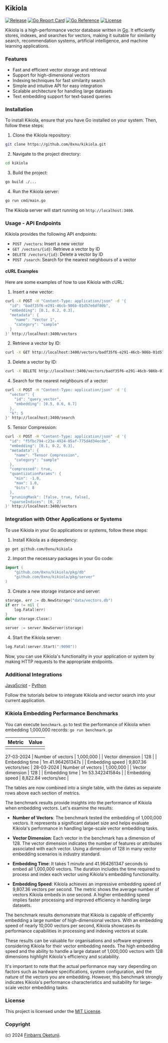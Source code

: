 ## Kikiola

[![Release](https://img.shields.io/github/release/0xnu/kikiola.svg)](https://github.com/0xnu/kikiola/releases/latest)
[![Go Report Card](https://goreportcard.com/badge/github.com/0xnu/kikiola)](https://goreportcard.com/report/github.com/0xnu/kikiola)
[![Go Reference](https://pkg.go.dev/badge/github.com/0xnu/kikiola.svg)](https://pkg.go.dev/github.com/0xnu/kikiola)
[![License](https://img.shields.io/github/license/0xnu/kikiola)](/LICENSE)

Kikiola is a high-performance vector database written in [Go](https://go.dev). It efficiently stores, indexes, and searches for vectors, making it suitable for similarity search, recommendation systems, artificial intelligence, and machine learning applications.

### Features

+ Fast and efficient vector storage and retrieval
+ Support for high-dimensional vectors
+ Indexing techniques for fast similarity search
+ Simple and intuitive API for easy integration
+ Scalable architecture for handling large datasets
+ Text embedding support for text-based queries

### Installation

To install Kikiola, ensure that you have Go installed on your system. Then, follow these steps:

1. Clone the Kikiola repository:

```sh
git clone https://github.com/0xnu/kikiola.git
```

2. Navigate to the project directory:

```sh
cd kikiola
```

3. Build the project:

```sh
go build ./...
```

4. Run the Kikiola server:

```sh
go run cmd/main.go
```

The Kikiola server will start running on `http://localhost:3400`.

### Usage - API Endpoints

Kikiola provides the following API endpoints:

+  `POST /vectors`: Insert a new vector
+  `GET /vectors/{id}`: Retrieve a vector by ID
+  `DELETE /vectors/{id}`: Delete a vector by ID
+  `POST /search`: Search for the nearest neighbours of a vector

#### cURL Examples

Here are some examples of how to use Kikiola with cURL:

1. Insert a new vector:

```sh
curl -X POST -H "Content-Type: application/json" -d '{
  "id": "badf35f6-e291-46cb-986b-01d57e6df80b",
  "embedding": [0.1, 0.2, 0.3],
  "metadata": {
    "name": "Vector 1",
    "category": "sample"
  }
}' http://localhost:3400/vectors
```

2. Retrieve a vector by ID:

```sh
curl -X GET http://localhost:3400/vectors/badf35f6-e291-46cb-986b-01d57e6df80b
```

3. Delete a vector by ID:

```sh
curl -X DELETE http://localhost:3400/vectors/badf35f6-e291-46cb-986b-01d57e6df80b
```

4. Search for the nearest neighbours of a vector:

```sh
curl -X POST -H "Content-Type: application/json" -d '{
  "vector": {
    "id": "query_vector",
    "embedding": [0.5, 0.6, 0.7]
  },
  "k": 5
}' http://localhost:3400/search
```

5. Tensor Compression:

```sh
curl -X POST -H "Content-Type: application/json" -d '{
  "id": "f5fbc794-c23a-4924-85af-775d4d34ecde",
  "embedding": [0.1, 0.2, 0.3],
  "metadata": {
    "name": "Tensor Compression",
    "category": "sample"
  },
  "compressed": true,
  "quantizationParams": {
    "min": -1.0,
    "max": 1.0,
    "bits": 8
  },
  "pruningMask": [false, true, false],
  "sparseIndices": [0, 2]
}' http://localhost:3400/vectors
```

### Integration with Other Applications or Systems

To use Kikiola in your Go applications or systems, follow these steps:

1. Install Kikiola as a dependency:

```sh
go get github.com/0xnu/kikiola
```

2. Import the necessary packages in your Go code:

```go
import (
    "github.com/0xnu/kikiola/pkg/db"
    "github.com/0xnu/kikiola/pkg/server"
)
```

3. Create a new storage instance and server:

```go
storage, err := db.NewStorage("data/vectors.db")
if err != nil {
    log.Fatal(err)
}
defer storage.Close()

server := server.NewServer(storage)
```

4. Start the Kikiola server:

```go
log.Fatal(server.Start(":9090"))
```

Now, you can use Kikiola's functionality in your application or system by making HTTP requests to the appropriate endpoints.

### Additional Integrations

[JavaScript](./tutorials/javascript.md) - [Python](./tutorials/python.md)

Follow the tutorials below to integrate Kikiola and vector search into your current application.

### Kikiola Embedding Performance Benchmarks

You can execute `benchmark.go` to test the performance of Kikiola when embedding 1,000,000 records: `go run benchmark.go`

| Metric            | Value                |
|-------------------|----------------------|
|                   |                      |
27-03-2024
| Number of vectors | 1,000,000            |
| Vector dimension  | 128                  |
| Embedding time    | 1m 41.964261347s     |
| Embedding speed   | 9,807.36 vectors/sec |
28-03-2024
| Number of vectors | 1,000,000            |
| Vector dimension  | 128                  |
| Embedding time    | 1m 53.342241584s     |
| Embedding speed   | 8,822.84 vectors/sec |

The tables are now combined into a single table, with the dates as separate rows above each section of metrics.

The benchmark results provide insights into the performance of Kikiola when embedding vectors. Let's examine the results:

+ **Number of Vectors**: The benchmark tested the embedding of 1,000,000 vectors. It represents a significant dataset size and helps evaluate Kikiola's performance in handling large-scale vector embedding tasks.

+ **Vector Dimension**: Each vector in the benchmark has a dimension of 128. The vector dimension indicates the number of features or attributes associated with each vector. Using a dimension of 128 in many vector embedding scenarios is industry standard.

+ **Embedding Time**: It takes 1 minute and 41.964261347 seconds to embed all 1,000,000 vectors. The duration includes the time required to process and index each vector using Kikiola's embedding functionality.

+ **Embedding Speed**: Kikiola achieves an impressive embedding speed of 9,807.36 vectors per second. The metric shows the average number of vectors Kikiola embeds in one second. A higher embedding speed implies faster processing and improved efficiency in handling large datasets.

The benchmark results demonstrate that Kikiola is capable of efficiently embedding a large number of high-dimensional vectors. With an embedding speed of nearly 10,000 vectors per second, Kikiola showcases its performance capabilities in processing and indexing vectors at scale.

These results can be valuable for organisations and software engineers considering Kikiola for their vector embedding needs. The high embedding speed and the ability to handle a large dataset of 1,000,000 vectors with 128 dimensions highlight Kikiola's efficiency and scalability.

It's important to note that the actual performance may vary depending on factors such as hardware specifications, system configuration, and the nature of the vectors you are embedding. However, this benchmark strongly indicates Kikiola's performance characteristics and suitability for large-scale vector embedding tasks.

### License

This project is licensed under the [MIT License](./LICENSE).

### Copyright

(c) 2024 [Finbarrs Oketunji](https://finbarrs.eu).
